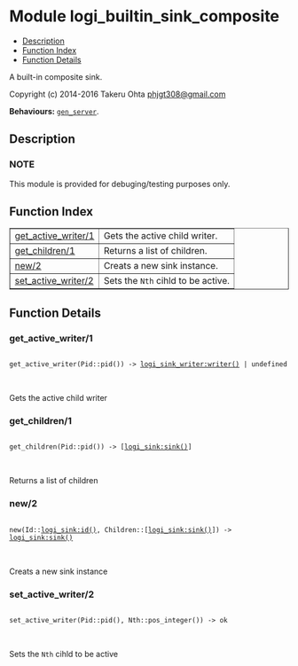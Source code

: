 

# Module logi_builtin_sink_composite #
* [Description](#description)
* [Function Index](#index)
* [Function Details](#functions)

A built-in composite sink.

Copyright (c) 2014-2016 Takeru Ohta <phjgt308@gmail.com>

__Behaviours:__ [`gen_server`](gen_server.md).

<a name="description"></a>

## Description ##


### <a name="NOTE">NOTE</a> ###

This module is provided for debuging/testing purposes only.
<a name="index"></a>

## Function Index ##


<table width="100%" border="1" cellspacing="0" cellpadding="2" summary="function index"><tr><td valign="top"><a href="#get_active_writer-1">get_active_writer/1</a></td><td>Gets the active child writer.</td></tr><tr><td valign="top"><a href="#get_children-1">get_children/1</a></td><td>Returns a list of children.</td></tr><tr><td valign="top"><a href="#new-2">new/2</a></td><td>Creats a new sink instance.</td></tr><tr><td valign="top"><a href="#set_active_writer-2">set_active_writer/2</a></td><td>Sets the <code>Nth</code> cihld to be active.</td></tr></table>


<a name="functions"></a>

## Function Details ##

<a name="get_active_writer-1"></a>

### get_active_writer/1 ###

<pre><code>
get_active_writer(Pid::pid()) -&gt; <a href="logi_sink_writer.md#type-writer">logi_sink_writer:writer()</a> | undefined
</code></pre>
<br />

Gets the active child writer

<a name="get_children-1"></a>

### get_children/1 ###

<pre><code>
get_children(Pid::pid()) -&gt; [<a href="logi_sink.md#type-sink">logi_sink:sink()</a>]
</code></pre>
<br />

Returns a list of children

<a name="new-2"></a>

### new/2 ###

<pre><code>
new(Id::<a href="logi_sink.md#type-id">logi_sink:id()</a>, Children::[<a href="logi_sink.md#type-sink">logi_sink:sink()</a>]) -&gt; <a href="logi_sink.md#type-sink">logi_sink:sink()</a>
</code></pre>
<br />

Creats a new sink instance

<a name="set_active_writer-2"></a>

### set_active_writer/2 ###

<pre><code>
set_active_writer(Pid::pid(), Nth::pos_integer()) -&gt; ok
</code></pre>
<br />

Sets the `Nth` cihld to be active

